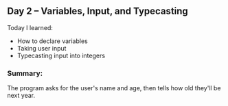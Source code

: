 ## Day 2 – Variables, Input, and Typecasting

Today I learned:
- How to declare variables
- Taking user input
- Typecasting input into integers

### Summary:
The program asks for the user's name and age, then tells how old they'll be next year.
